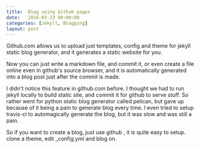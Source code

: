 ```yaml
---
title:  Blog using Github pages
date:   2016-03-23 00:00:00
categories: [Jekyll, Blogging]
layout: post
---
```


Github.com allows us to upload just templates, config and theme for jekyll static blog generator,
and  it generates a static website for you. 

Now you can just write a markdown file, and commit it, or even create a file
online even in github's source browser, and it is automatically generated into a blog post just after the commit is
made.

I didn't notice  this feature in github.com before. I thought we had to run jekyll locally to build static site, and 
commit it for github to serve stuff. So rather went for python static blog generator called pelican, but gave up
because of it being a pain to generate blog every time. I even tried to setup travis-ci to automagically generate
the blog, but it was slow and was still a pain.

So if you want to create a blog, just use github , it is quite easy to setup. clone a theme, edit _config.yml
and blog on.
